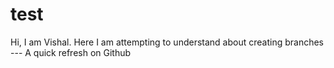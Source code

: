 # test
Hi, I am Vishal. 
Here I am attempting to understand about creating branches
--- A quick refresh on Github
